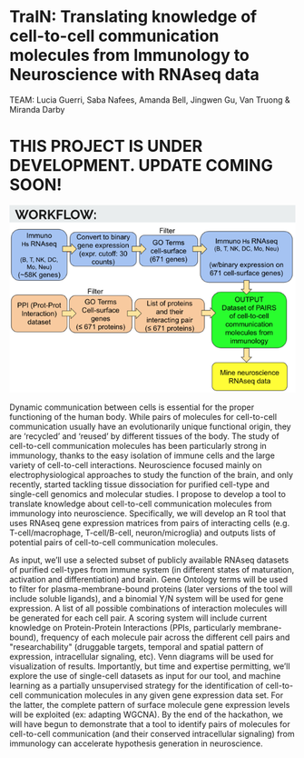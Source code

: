 # TraIN: Translating knowledge of cell-to-cell communication molecules from Immunology to Neuroscience with RNAseq data

TEAM: Lucia Guerri, Saba Nafees, Amanda Bell, Jingwen Gu, Van Truong & Miranda Darby 

# THIS PROJECT IS UNDER DEVELOPMENT. UPDATE COMING SOON!

![picture](workflow.png)

Dynamic communication between cells is essential for the proper functioning of the human body. While pairs of molecules for cell-to-cell communication usually have an evolutionarily unique functional origin, they are ‘recycled’ and ‘reused’ by different tissues of the body. The study of cell-to-cell communication molecules has been particularly strong in immunology, thanks to the easy isolation of immune cells and the large variety of cell-to-cell interactions. Neuroscience focused mainly on electrophysiological approaches to study the function of the brain, and only recently, started tackling tissue dissociation for purified cell-type and single-cell genomics and molecular studies. I propose to develop a tool to translate knowledge about cell-to-cell communication molecules from immunology into neuroscience. Specifically, we will develop an R tool that uses RNAseq gene expression matrices from pairs of interacting cells (e.g. T-cell/macrophage, T-cell/B-cell, neuron/microglia) and outputs lists of potential pairs of cell-to-cell communication molecules. 

As input, we’ll use a selected subset of publicly available RNAseq datasets of purified cell-types from immune system (in different states of maturation, activation and differentiation) and brain. Gene Ontology terms will be used to filter for plasma-membrane-bound proteins (later versions of the tool will include soluble ligands), and a binomial Y/N system will be used for gene expression. A list of all possible combinations of interaction molecules will be generated for each cell pair. A scoring system will include current knowledge on Protein-Protein Interactions (PPIs, particularly membrane-bound), frequency of each molecule pair across the different cell pairs and "researchability" (druggable targets, temporal and spatial pattern of expression, intracellular signaling, etc). Venn diagrams will be used for visualization of results. Importantly, but time and expertise permitting, we’ll explore the use of single-cell datasets as input for our tool, and machine learning as a partially unsupervised strategy for the identification of cell-to-cell communication molecules in any given gene expression data set. For the latter, the complete pattern of surface molecule gene expression levels will be exploited (ex: adapting WGCNA). By the end of the hackathon, we will have begun to demonstrate that a tool to identify pairs of molecules for cell-to-cell communication (and their conserved intracellular signaling) from immunology can accelerate hypothesis generation in neuroscience. 
